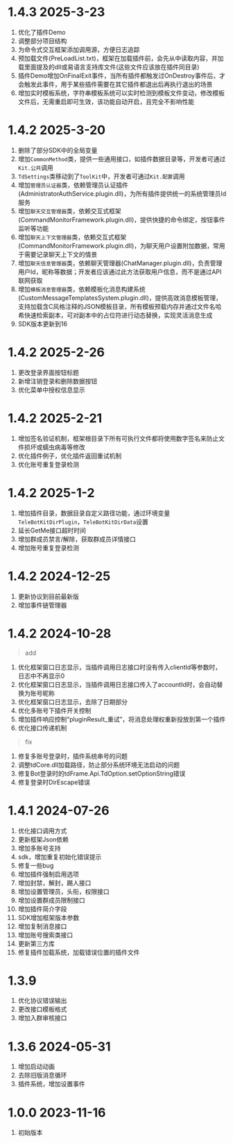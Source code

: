 # 1.4.3 2025-3-23
1. 优化了插件Demo
2. 调整部分项目结构
3. 为命令式交互框架添加调用源，方便日志追踪
4. 预加载文件(PreLoadList.txt)，框架在加载插件前，会先从中读取内容，并加载里面提及的dll或易语言支持库文件(这些文件应该放在插件同目录)
5. 插件Demo增加OnFinalExit事件，当所有插件都触发过OnDestroy事件后，才会触发此事件，用于某些插件需要在其它插件都退出后再执行退出的场景
6. 增加实时模板系统，字符串模板系统可以实时检测到模板文件变动，修改模板文件后，无需重启即可生效，该功能自动开启，且完全不影响性能

# 1.4.2 2025-3-20
1. 删除了部分SDK中的全局变量
2. 增加`CommonMethod`类，提供一些通用接口，如插件数据目录等，开发者可通过`Kit.公共`调用
3. `TdSettings`类移动到了`ToolKit`中，开发者可通过`Kit.配置`调用
4. 增加`管理员认证器`类，依赖管理员认证插件(AdministratorAuthService.plugin.dll)，为所有插件提供统一的系统管理员Id服务
5. 增加`聊天交互管理器`类，依赖交互式框架(CommandMonitorFramework.plugin.dll)，提供快捷的命令绑定，按钮事件监听等功能
6. 增加`聊天上下文管理器`类，依赖交互式框架(CommandMonitorFramework.plugin.dll)，为聊天用户设置附加数据，常用于需要记录聊天上下文的情景
7. 增加`聊天信息管理器`类，依赖聊天管理器(ChatManager.plugin.dll)，负责管理用户Id，昵称等数据；开发者应该通过此方法获取用户信息，而不是通过API联网获取
8. 增加`模板消息管理器`类，依赖模板化消息构建系统(CustomMessageTemplatesSystem.plugin.dll)，提供高效消息模板管理，支持加载含C风格注释的JSON模板目录，所有模板预载内存并通过文件名哈希快速检索副本，可对副本中的占位符进行动态替换，实现灵活消息生成
9. SDK版本更新到16

# 1.4.2 2025-2-26
1. 更改登录界面按钮标题
2. 新增注销登录和删除数据按钮
3. 优化菜单中授权信息显示


# 1.4.2 2025-2-21
1. 增加签名验证机制，框架根目录下所有可执行文件都将使用数字签名来防止文件损坏或蠕虫病毒等修改
2. 优化插件例子，优化插件返回重试机制
3. 优化账号重复登录检测

# 1.4.2 2025-1-2
1. 增加插件目录，数据目录自定义路径功能，通过环境变量`TeleBotKitDirPlugin`，`TeleBotKitDirData`设置
2. 延长GetMe接口超时时间
3. 增加群成员禁言/解除，获取群成员详情接口
4. 增加账号重复登录检测

# 1.4.2 2024-12-25
1. 更新协议到目前最新版
2. 增加事件链管理器

# 1.4.2 2024-10-28
> add  
1. 优化框架窗口日志显示，当插件调用日志接口时没有传入clientId等参数时，日志中不再显示0
2. 优化框架窗口日志显示，当插件调用日志接口传入了accountId时，会自动替换为账号昵称
3. 优化框架窗口日志显示，去除了日期部分
4. 优化多账号下插件开关控制
5. 增加插件响应控制“pluginResult_重试”，将消息处理权重新投放到第一个插件
6. 优化接口传递机制

> fix  
1. 修复多账号登录时，插件系统串号的问题
2. 调整tdCore.dll加载路径，防止部分系统环境无法启动的问题
3. 修复Bot登录时的tdFrame.Api.TdOption.setOptionString错误
4. 修复登录时DirEscape错误


# 1.4.1 2024-07-26
1. 优化接口调用方式
2. 更新框架Json依赖
3. 增加多账号支持
4. sdk，增加重复初始化错误提示
5. 修复一些bug
6. 增加插件强制启用选项
7. 增加封禁，解封，踢人接口
8. 增加设置管理员，头衔，权限接口
9. 增加设置群成员限制接口
10. 增加插件简介字段
11. SDK增加框架版本参数
12. 增加复制消息接口 
13. 增加账号搜索类接口
14. 更新第三方库
15. 修复插件加载系统，加载错误位置的插件文件

# 1.3.9
1. 优化协议错误输出
2. 更改接口模板格式
3. 增加入群审核接口

# 1.3.6 2024-05-31
1. 增加启动动画
2. 去除旧版消息循环
3. 插件系统，增加设置事件

# 1.0.0 2023-11-16
1. 初始版本
